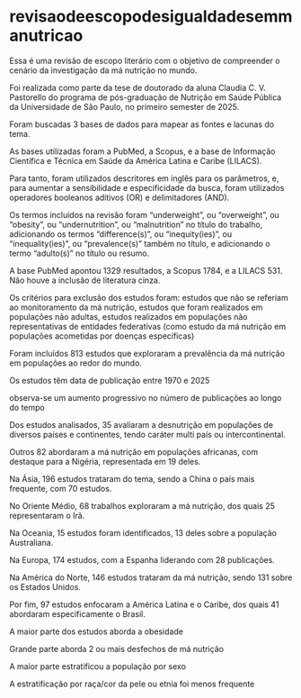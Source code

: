 # revisaodeescopodesigualdadesemmanutricao

Essa é uma revisão de escopo literário com o objetivo de compreender o cenário da investigação da má nutrição no mundo.

Foi realizada como parte da tese de doutorado da aluna Claudia C. V. Pastorello do programa de pós-graduação de Nutrição em Saúde Pública da Universidade de São Paulo, no primeiro semester de 2025. 

Foram buscadas 3 bases de dados para mapear as fontes e lacunas do tema. 

As bases utilizadas foram a PubMed, a Scopus, e a base de Informação Científica e Técnica em Saúde da América Latina e Caribe (LILACS). 

Para tanto, foram utilizados descritores em inglês para os parâmetros, e, para aumentar a sensibilidade e especificidade da busca, foram utilizados operadores booleanos aditivos (OR) e delimitadores (AND). 

Os termos incluídos na revisão foram “underweight”, ou “overweight”, ou “obesity”, ou “undernutrition”, ou “malnutrition” no título do trabalho, adicionando os termos “difference(s)”, ou “inequity(ies)”, ou “inequality(ies)”, ou “prevalence(s)” também no título, e adicionando o termo “adulto(s)” no título ou resumo. 

A base PubMed apontou 1329 resultados, a Scopus 1784, e a LILACS 531. Não houve a inclusão de literatura cinza.

Os critérios para exclusão dos estudos foram: 
	estudos que não se referiam ao monitoramento da má nutrição, 
	estudos que foram realizados em populações não adultas,
	estudos realizados em populações não representativas de entidades federativas (como estudo da má nutrição em populações acometidas por doenças específicas)

Foram incluídos 813 estudos que exploraram a prevalência da má nutrição em populações ao redor do mundo.

Os estudos têm data de publicação entre 1970 e 2025

observa-se um aumento progressivo no número de publicações ao longo do tempo 

Dos estudos analisados, 35 avaliaram a desnutrição em populações de diversos países e continentes, tendo caráter multi país ou intercontinental. 

Outros 82 abordaram a má nutrição em populações africanas, com destaque para a Nigéria, representada em 19 deles. 

Na Ásia, 196 estudos trataram do tema, sendo a China o país mais frequente, com 70 estudos. 

No Oriente Médio, 68 trabalhos exploraram a má nutrição, dos quais 25 representaram o Irã. 

Na Oceania, 15 estudos foram identificados, 13 deles sobre a população Australiana. 

Na Europa, 174 estudos, com a Espanha liderando com 28 publicações. 

Na América do Norte, 146 estudos trataram da má nutrição, sendo 131 sobre os Estados Unidos. 

Por fim, 97 estudos enfocaram a América Latina e o Caribe, dos quais 41 abordaram especificamente o Brasil.
 
A maior parte dos estudos aborda a obesidade 

Grande parte aborda 2 ou mais desfechos de má nutrição

A maior parte estratificou a população por sexo

A estratificação por raça/cor da pele ou etnia foi  menos frequente 
